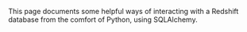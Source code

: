 This page documents some helpful ways of interacting with a Redshift database
from the comfort of Python, using SQLAlchemy.

